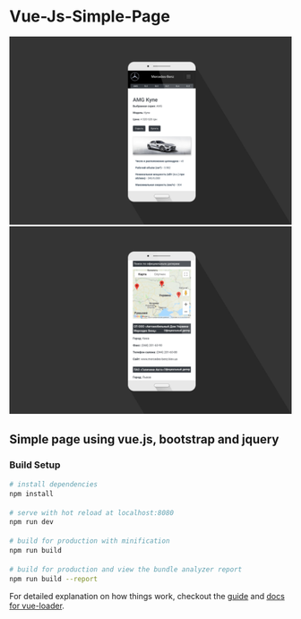 # Vue-Js-Simple-Page
![Preview](static/preview/mockup_1.png)
![Preview](static/preview/mockup_2.png)

## Simple page using vue.js, bootstrap and jquery

### Build Setup

``` bash
# install dependencies
npm install

# serve with hot reload at localhost:8080
npm run dev

# build for production with minification
npm run build

# build for production and view the bundle analyzer report
npm run build --report
```

For detailed explanation on how things work, checkout the [guide](http://vuejs-templates.github.io/webpack/) and [docs for vue-loader](http://vuejs.github.io/vue-loader).
